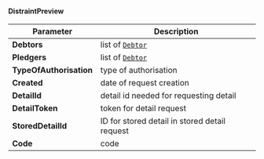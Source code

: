 #### DistraintPreview
| Parameter | Description |
| ----------- | ----------- |
| **Debtors** | list of [`Debtor`](#Debtor) |
| **Pledgers** | list of [`Debtor`](#Debtor) |
| **TypeOfAuthorisation** | type of authorisation |
| **Created** | date of request creation |
| **DetailId** | detail id needed for requesting detail |
| **DetailToken** | token for detail request |
| **StoredDetailId** | ID for stored detail in stored detail request |
| **Code** | code |